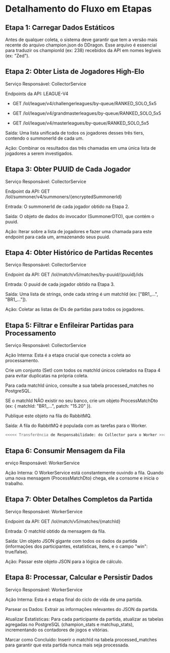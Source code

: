 # Detalhamento do Fluxo em Etapas

## Etapa 1: Carregar Dados Estáticos

Antes de qualquer coleta, o sistema deve garantir que tem a versão mais recente do arquivo champion.json do DDragon. Esse arquivo é essencial para traduzir os championId (ex: 238) recebidos da API em nomes legíveis (ex: "Zed").

## Etapa 2: Obter Lista de Jogadores High-Elo

Serviço Responsável: CollectorService

Endpoints da API: LEAGUE-V4

- GET /lol/league/v4/challengerleagues/by-queue/RANKED_SOLO_5x5

- GET /lol/league/v4/grandmasterleagues/by-queue/RANKED_SOLO_5x5

- GET /lol/league/v4/masterleagues/by-queue/RANKED_SOLO_5x5

Saída: Uma lista unificada de todos os jogadores desses três tiers, contendo o summonerId de cada um.

Ação: Combinar os resultados das três chamadas em uma única lista de jogadores a serem investigados.

## Etapa 3: Obter PUUID de Cada Jogador

Serviço Responsável: CollectorService

Endpoint da API: GET /lol/summoner/v4/summoners/{encryptedSummonerId}

Entrada: O summonerId de cada jogador obtido na Etapa 2.

Saída: O objeto de dados do invocador (SummonerDTO), que contém o puuid.

Ação: Iterar sobre a lista de jogadores e fazer uma chamada para este endpoint para cada um, armazenando seus puuid.

## Etapa 4: Obter Histórico de Partidas Recentes

Serviço Responsável: CollectorService

Endpoint da API: GET /lol/match/v5/matches/by-puuid/{puuid}/ids

Entrada: O puuid de cada jogador obtido na Etapa 3.

Saída: Uma lista de strings, onde cada string é um matchId (ex: ["BR1_...", "BR1_..."]).

Ação: Coletar as listas de IDs de partidas para todos os jogadores.

## Etapa 5: Filtrar e Enfileirar Partidas para Processamento

Serviço Responsável: CollectorService

Ação Interna: Esta é a etapa crucial que conecta a coleta ao processamento.

Crie um conjunto (Set) com todos os matchId únicos coletados na Etapa 4 para evitar duplicatas na própria coleta.

Para cada matchId único, consulte a sua tabela processed_matches no PostgreSQL.

SE o matchId NÃO existir no seu banco, crie um objeto ProcessMatchDto (ex: { matchId: "BR1\_...", patch: "15.20" }).

Publique este objeto na fila do RabbitMQ.

Saída: A fila do RabbitMQ é populada com as tarefas para o Worker.

```bash
<<<<< Transferência de Responsabilidade: do Collector para o Worker >>>>>
```

## Etapa 6: Consumir Mensagem da Fila

erviço Responsável: WorkerService

Ação Interna: O WorkerService está constantemente ouvindo a fila. Quando uma nova mensagem (ProcessMatchDto) chega, ele a consome e inicia o trabalho.

## Etapa 7: Obter Detalhes Completos da Partida

Serviço Responsável: WorkerService

Endpoint da API: GET /lol/match/v5/matches/{matchId}

Entrada: O matchId obtido da mensagem da fila.

Saída: Um objeto JSON gigante com todos os dados da partida (informações dos participantes, estatísticas, itens, e o campo "win": true/false).

Ação: Passar este objeto JSON para a lógica de cálculo.

## Etapa 8: Processar, Calcular e Persistir Dados

Serviço Responsável: WorkerService

Ação Interna: Esta é a etapa final do ciclo de vida de uma partida.

Parsear os Dados: Extrair as informações relevantes do JSON da partida.

Atualizar Estatísticas: Para cada participante da partida, atualizar as tabelas agregadas no PostgreSQL (champion_stats e matchup_stats), incrementando os contadores de jogos e vitórias.

Marcar como Concluído: Inserir o matchId na tabela processed_matches para garantir que esta partida nunca mais seja processada.
